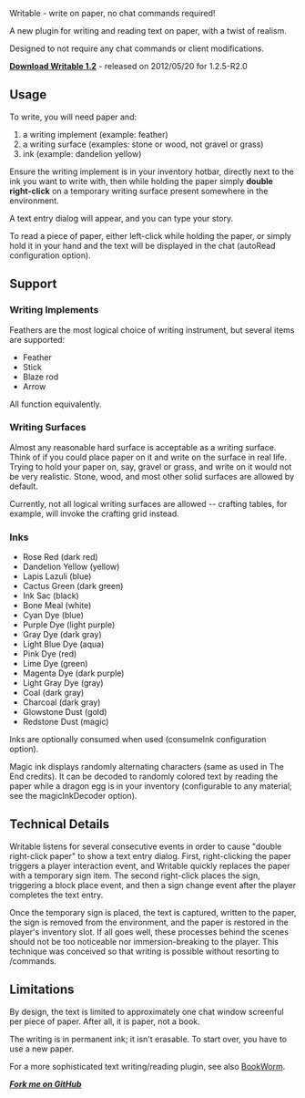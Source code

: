 Writable - write on paper, no chat commands required!

A new plugin for writing and reading text on paper, with a twist of realism.

Designed to not require any chat commands or client modifications.

**[Download Writable 1.2](http://dev.bukkit.org/server-mods/writable/files/7-writable-1-2/)** - released on 2012/05/20 for 1.2.5-R2.0

## Usage

To write, you will need paper and:

1. a writing implement (example: feather)
2. a writing surface (examples: stone or wood, not gravel or grass)
3. ink (example: dandelion yellow)

Ensure the writing implement is in your inventory hotbar, directly
next to the ink you want to write with, then while holding the paper
simply **double right-click** on a temporary writing surface present
somewhere in the environment.

A text entry dialog will appear, and you can type your story. 

To read a piece of paper, either left-click while holding the paper,
or simply hold it in your hand and the text will be displayed in the chat
(autoRead configuration option).

## Support

### Writing Implements
Feathers are the most logical choice of writing instrument, but several items are supported:

* Feather
* Stick
* Blaze rod
* Arrow

All function equivalently.

### Writing Surfaces
Almost any reasonable hard surface is acceptable as a writing surface.
Think of if you could place paper on it and write on the surface
in real life. Trying to hold your paper on, say, gravel or grass, and write on it
would not be very realistic. Stone, wood, and most other solid surfaces
are allowed by default.

Currently, not all logical writing surfaces are allowed -- crafting tables,
for example, will invoke the crafting grid instead.

### Inks
* Rose Red (dark red)
* Dandelion Yellow (yellow)
* Lapis Lazuli (blue)
* Cactus Green (dark green)
* Ink Sac (black)
* Bone Meal (white)
* Cyan Dye (blue)
* Purple Dye (light purple)
* Gray Dye (dark gray)
* Light Blue Dye (aqua)
* Pink Dye (red)
* Lime Dye (green)
* Magenta Dye (dark purple)
* Light Gray Dye (gray)
* Coal (dark gray)
* Charcoal (dark gray)
* Glowstone Dust (gold)
* Redstone Dust (magic)

Inks are optionally consumed when used (consumeInk configuration option).

Magic ink displays randomly alternating characters (same as used in The End credits).
It can be decoded to randomly colored text by reading the paper while a dragon egg is in your inventory
(configurable to any material; see the magicInkDecoder option).

## Technical Details

Writable listens for several consecutive events in order to cause
"double right-click paper" to show a text entry dialog. First, right-clicking
the paper triggers a player interaction event, and Writable quickly replaces
the paper with a temporary sign item. The second right-click places the sign,
triggering a block place event, and then a sign change event after the player
completes the text entry. 

Once the temporary sign is placed, the text is captured, written to the paper,
the sign is removed from the environment, and the paper is restored in the
player's inventory slot. If all goes well, these processes behind the scenes
should not be too noticeable nor immersion-breaking to the player. This technique
was conceived so that writing is possible without resorting to /commands.



## Limitations

By design, the text is limited to approximately one chat window screenful
per piece of paper. After all, it is paper, not a book.

The writing is in permanent ink; it isn't erasable. To start over, you have
to use a new paper.

For a more sophisticated text writing/reading plugin, see also [BookWorm](http://dev.bukkit.org/server-mods/bookworm/).

***[Fork me on GitHub](https://github.com/mushroomhostage/Writable)***
